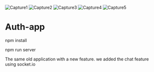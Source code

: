 


![Capture1](https://user-images.githubusercontent.com/70015745/110717953-5ad31980-820a-11eb-8f32-8aa7220906ae.PNG)
![Capture2](https://user-images.githubusercontent.com/70015745/110717954-5b6bb000-820a-11eb-85b0-3f5209676282.PNG)
![Capture3](https://user-images.githubusercontent.com/70015745/110717949-59a1ec80-820a-11eb-9f07-d09d37f2e064.PNG)
![Capture4](https://user-images.githubusercontent.com/70015745/110717952-5ad31980-820a-11eb-91ba-d0659f105188.PNG)
![Capture5](https://user-images.githubusercontent.com/70015745/110718710-d1244b80-820b-11eb-8f96-623e343e6aa7.PNG)
# Auth-app

npm install

npm run server


The same old application with a new feature.
we added the chat feature using socket.io 


